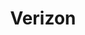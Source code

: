 ---
title: "Verizon"
url: /beaverton/verizon-southwest-cedar-hills-boulevard/
shop: mobile phone
---